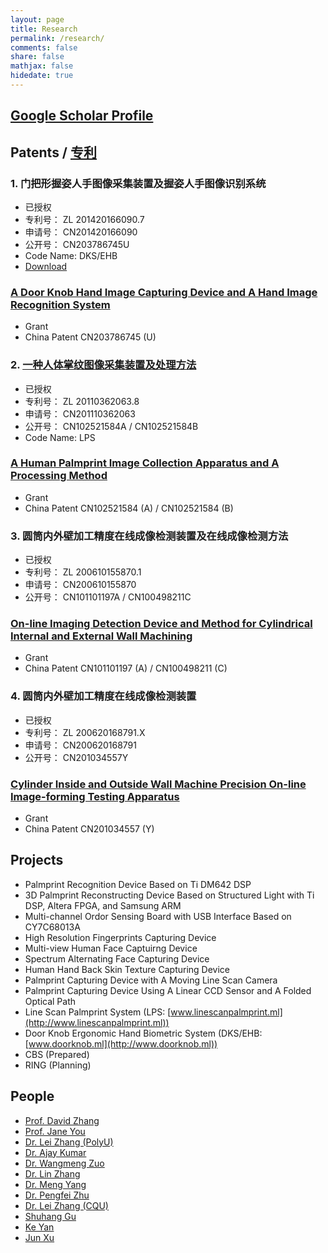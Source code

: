 ```yaml
---
layout: page
title: Research
permalink: /research/
comments: false
share: false
mathjax: false
hidedate: true
---
```


[Google Scholar Profile](http://scholar.google.com.hk/citations?user=zgRM4foAAAAJ&hl=en)
--------------

Patents / [专利](http://www.pss-system.gov.cn/sipopublicsearch/search/searchHomeIndex.shtml)
-------

### 1. 门把形握姿人手图像采集装置及握姿人手图像识别系统

+ 已授权
+ 专利号： ZL 201420166090.7
+ 申请号： CN201420166090
+ 公开号： CN203786745U
+ Code Name: DKS/EHB
+ [Download](/docs/ZL201420166090.7.pdf)

### <a href="http://www.google.com/patents/CN203786745U?cl=en" target="_blank">A Door Knob Hand Image Capturing Device and A Hand Image Recognition System</a>

+ Grant
+ China Patent CN203786745 (U)

### 2. [一种人体掌纹图像采集装置及处理方法](http://www.linescanpalmprint.ml/docs/CN102521584B.pdf)

+ 已授权
+ 专利号： ZL 20110362063.8
+ 申请号： CN201110362063
+ 公开号： CN102521584A / CN102521584B
+ Code Name: LPS

### <a href="http://www.google.com/patents/CN102521584B?cl=en" target="_blank">A Human Palmprint Image Collection Apparatus and A Processing Method</a>

+ Grant
+ China Patent CN102521584 (A) / CN102521584 (B)

### 3. 圆筒内外壁加工精度在线成像检测装置及在线成像检测方法

+ 已授权
+ 专利号： ZL 200610155870.1
+ 申请号： CN200610155870
+ 公开号： CN101101197A / CN100498211C

### <a href="http://www.google.com/patents/CN100498211C?cl=en" target="_blank">On-line Imaging Detection Device and Method for Cylindrical Internal and External Wall Machining</a>

+ Grant
+ China Patent CN101101197 (A) / CN100498211 (C)

### 4. 圆筒内外壁加工精度在线成像检测装置

+ 已授权
+ 专利号： ZL 200620168791.X
+ 申请号： CN200620168791
+ 公开号： CN201034557Y

### <a href="https://www.google.com/patents/CN201034557Y?cl=en" target="_blank">Cylinder Inside and Outside Wall Machine Precision On-line Image-forming Testing Apparatus</a>

+ Grant
+ China Patent CN201034557 (Y)


Projects
-------

+ Palmprint Recognition Device Based on Ti DM642 DSP
+ 3D Palmprint Reconstructing Device Based on Structured Light with Ti DSP, Altera FPGA, and Samsung ARM
+ Multi-channel Ordor Sensing Board with USB Interface Based on CY7C68013A
+ High Resolution Fingerprints Capturing Device
+ Multi-view Human Face Captuirng Device
+ Spectrum Alternating Face Capturing Device
+ Human Hand Back Skin Texture Capturing Device
+ Palmprint Capturing Device with A Moving Line Scan Camera
+ Palmprint Capturing Device Using A Linear CCD Sensor and A Folded Optical Path
+ Line Scan Palmprint System (LPS: [www.linescanpalmprint.ml](http://www.linescanpalmprint.ml))
+ Door Knob Ergonomic Hand Biometric System (DKS/EHB: [www.doorknob.ml](http://www.doorknob.ml))
+ CBS (Prepared)
+ RING (Planning)

People
---------

+ [Prof. David Zhang](http://www4.comp.polyu.edu.hk/~csdzhang)
+ [Prof. Jane You](http://www4.comp.polyu.edu.hk/~csyjia)
+ [Dr. Lei Zhang (PolyU)](http://www4.comp.polyu.edu.hk/~cslzhang)
+ [Dr. Ajay Kumar](http://www4.comp.polyu.edu.hk/~csajaykr)
+ [Dr. Wangmeng Zuo](http://homepage.hit.edu.cn/pages/wangmengzuo)
+ [Dr. Lin Zhang](http://sse.tongji.edu.cn/linzhang)
+ [Dr. Meng Yang](http://www.yangmeng.org.cn/)
+ [Dr. Pengfei Zhu](http://www4.comp.polyu.edu.hk/~cspzhu)
+ [Dr. Lei Zhang (CQU)](http://www.leizhang.tk)
+ [Shuhang Gu](https://sites.google.com/site/shuhanggu/home)
+ [Ke Yan](http://yanke23.tk/)
+ [Jun Xu](http://wangliuqing.tk/)